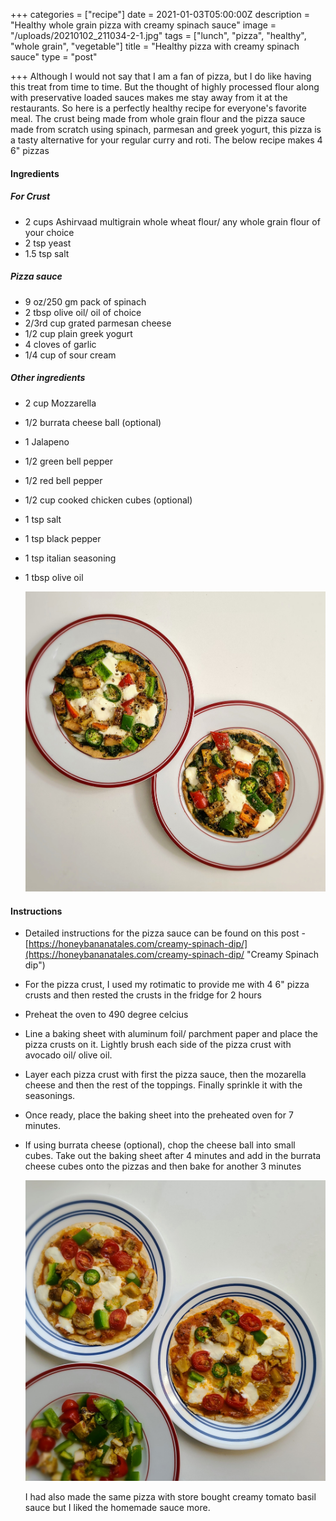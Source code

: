 +++
categories = ["recipe"]
date = 2021-01-03T05:00:00Z
description = "Healthy whole grain pizza with creamy spinach sauce"
image = "/uploads/20210102_211034-2-1.jpg"
tags = ["lunch", "pizza", "healthy", "whole grain", "vegetable"]
title = "Healthy pizza with creamy spinach sauce"
type = "post"

+++
Although I would not say that I am a fan of pizza, but I do like having this treat from time to time. But the thought of highly processed flour along with preservative loaded sauces makes me stay away from it at the restaurants. So here is a perfectly healthy recipe for everyone's favorite meal. The crust being made from whole grain flour and the pizza sauce made from scratch using spinach, parmesan and greek yogurt, this pizza is a tasty alternative for your regular curry and roti. The below recipe makes 4 6" pizzas

#### Ingredients

##### For Crust

* 2 cups Ashirvaad multigrain whole wheat flour/ any whole grain flour of your choice
* 2 tsp yeast
* 1.5 tsp salt

##### Pizza sauce

* 9 oz/250 gm pack of spinach
* 2 tbsp olive oil/ oil of choice
* 2/3rd cup grated parmesan cheese
* 1/2 cup plain greek yogurt
* 4 cloves of garlic
* 1/4 cup of sour cream

##### Other ingredients

* 2 cup Mozzarella
* 1/2 burrata cheese ball (optional)
* 1 Jalapeno
* 1/2 green bell pepper
* 1/2 red bell pepper
* 1/2 cup cooked chicken cubes (optional)
* 1 tsp salt
* 1 tsp black pepper
* 1 tsp italian seasoning
* 1 tbsp olive oil

  ![](/uploads/20210102_211034.jpg)

#### Instructions

* Detailed instructions for the pizza sauce can be found on this post - [https://honeybananatales.com/creamy-spinach-dip/](https://honeybananatales.com/creamy-spinach-dip/ "Creamy Spinach dip")
* For the pizza crust, I used my rotimatic to provide me with 4 6" pizza crusts and then rested the crusts in the fridge for 2 hours
* Preheat the oven to 490 degree celcius
* Line a baking sheet with aluminum foil/ parchment paper and place the pizza crusts on it. Lightly brush each side of the pizza crust with avocado oil/ olive oil. 
* Layer each pizza crust with first the pizza sauce, then the mozarella cheese and then the rest of the toppings. Finally sprinkle it with the seasonings. 
* Once ready, place the baking sheet into the preheated oven for 7 minutes.
* If using burrata cheese (optional), chop the cheese ball into small cubes. Take out the baking sheet after 4 minutes and add in the burrata cheese cubes onto the pizzas and then bake for another 3 minutes

  ![](/uploads/20210102_134958.jpg)

  I had also made the same pizza with store bought creamy tomato basil sauce but I liked the homemade sauce more. 